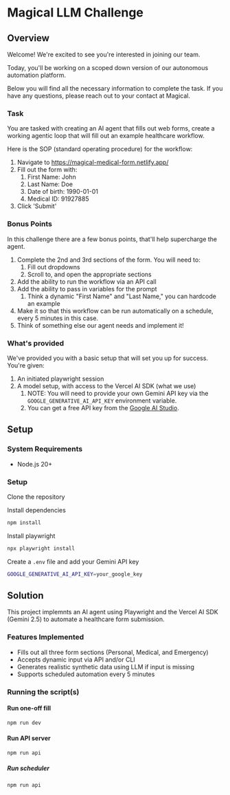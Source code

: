 # Magical LLM Challenge

## Overview

Welcome! We're excited to see you're interested in joining our team.

Today, you'll be working on a scoped down version of our autonomous automation platform.

Below you will find all the necessary information to complete the task. If you have any questions, please reach out to your contact at Magical.

### Task

You are tasked with creating an AI agent that fills out web forms, create a working agentic loop
that will fill out an example healthcare workflow.

Here is the SOP (standard operating procedure) for the workflow:
1. Navigate to https://magical-medical-form.netlify.app/
2. Fill out the form with:
   1. First Name: John
   2. Last Name: Doe
   3. Date of birth: 1990-01-01
   4. Medical ID: 91927885
3. Click 'Submit'

### Bonus Points

In this challenge there are a few bonus points, that'll help supercharge the agent.

1. Complete the 2nd and 3rd sections of the form. You will need to:
   1. Fill out dropdowns
   2. Scroll to, and open the appropriate sections
2. Add the ability to run the workflow via an API call
3. Add the ability to pass in variables for the prompt
   1. Think a dynamic "First Name" and "Last Name," you can hardcode an example
4. Make it so that this workflow can be run automatically on a schedule, every 5 minutes in this
   case.
5. Think of something else our agent needs and implement it!

### What's provided

We've provided you with a basic setup that will set you up for success. You're given:

1. An initiated playwright session
2. A model setup, with access to the Vercel AI SDK (what we use)
   1. NOTE: You will need to provide your own Gemini API key via the `GOOGLE_GENERATIVE_AI_API_KEY` environment variable.
   2. You can get a free API key from the [Google AI Studio](https://aistudio.google.com/apikey).

## Setup

### System Requirements

- Node.js 20+


### Setup

Clone the repository

Install dependencies
```bash
npm install
```

Install playwright
```bash
npx playwright install
```

Create a `.env` file and add your Gemini API key

```bash
GOOGLE_GENERATIVE_AI_API_KEY=your_google_key
```

## Solution

This project implemnts an AI agent using Playwright and the Vercel AI SDK (Gemini 2.5) to automate a healthcare form submission.

### Features Implemented
- Fills out all three form sections (Personal, Medical, and Emergency)
- Accepts dynamic input via API and/or CLI
- Generates realistic synthetic data using LLM if input is missing
- Supports scheduled automation every 5 minutes 

### Running the script(s)

#### Run one-off fill
```bash
npm run dev
```
#### Run API server
```bash
npm run api
```
##### Run scheduler
```bash
npm run api
```
